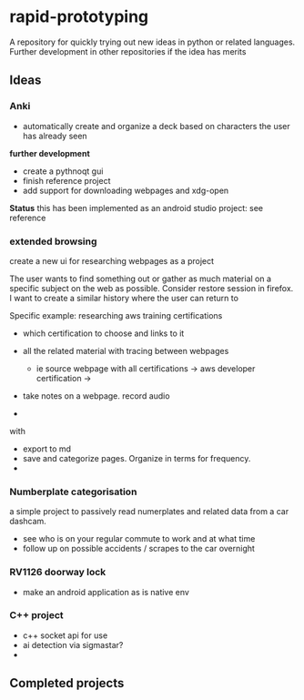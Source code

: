 # rapid-prototyping
A repository for quickly trying out new ideas in python or related languages. Further development in other repositories if the idea has merits



## Ideas

### Anki 
* automatically create and organize a deck based on characters the user has already seen 

**further development**
* create a pythnoqt gui
* finish reference project 
* add support for downloading webpages and xdg-open 

**Status**
this has been implemented as an android studio project: see reference


### extended browsing
create a new ui for researching webpages as a project


The user wants to find something out or gather as much material on a specific subject on the web as possible. 
Consider restore session in firefox. I want to create a similar history where the user can return to 

Specific example: 
researching aws training certifications 
* which certification to choose and links to it 
* all the related material with tracing between webpages
  * ie source webpage with all certifications -> aws developer certification -> 


* take notes on a webpage. record audio
* 


with 
* export to md 
* save and categorize pages. Organize in terms for frequency. 
* 


### Numberplate categorisation
a simple project to passively read numerplates and related data from a car dashcam. 
* see who is on your regular commute to work and at what time 
* follow up on possible accidents / scrapes to the car overnight 

### RV1126 doorway lock

* make an android application as is native env


### C++ project
* c++ socket api for use
* ai detection via sigmastar?
* 

## Completed projects
